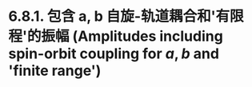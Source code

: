 # 6.8.1. 包含 a, b 自旋-轨道耦合和'有限程'的振幅 (Amplitudes including spin-orbit coupling for $a, b$ and 'finite range')
